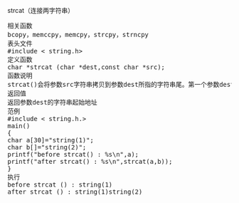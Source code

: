 strcat（连接两字符串）
<pre>相关函数
bcopy，memccpy，memcpy，strcpy，strncpy
表头文件
#include < string.h>
定义函数
char *strcat (char *dest,const char *src);
函数说明
strcat()会将参数src字符串拷贝到参数dest所指的字符串尾。第一个参数dest要有足够的空间来容纳要拷贝的字符串。
返回值
返回参数dest的字符串起始地址
范例
#include < string.h.>
main()
{
char a[30]="string(1)";
char b[]="string(2)";
printf("before strcat() : %s\n",a);
printf("after strcat() : %s\n",strcat(a,b));
}
执行
before strcat () : string(1)
after strcat () : string(1)string(2)</pre>